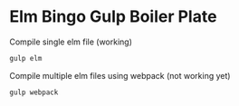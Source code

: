 # Elm Bingo Gulp Boiler Plate


Compile single elm file (working)
```bash
gulp elm
```
Compile multiple elm files using webpack (not working yet)
```
gulp webpack
```